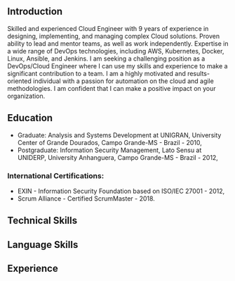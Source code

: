## Introduction

Skilled and experienced Cloud Engineer with 9 years of experience in designing, implementing, and managing complex Cloud solutions. Proven ability to lead and mentor teams, as well as work independently. Expertise in a wide range of DevOps technologies, including AWS, Kubernetes, Docker, Linux, Ansible, and Jenkins.
I am seeking a challenging position as a DevOps/Cloud Engineer where I can use my skills and experience to make a significant contribution to a team. I am a highly motivated and results-oriented individual with a passion for automation on the cloud and agile methodologies. I am confident that I can make a positive impact on your organization.

## Education
- Graduate: Analysis and Systems Development at UNIGRAN, University Center of Grande Dourados, Campo Grande-MS - Brazil - 2010,
- Postgraduate: Information Security Management, Lato Sensu at UNIDERP, University Anhanguera, Campo Grande-MS - Brazil - 2012,
### International Certifications:
- EXIN - Information Security Foundation based on ISO/IEC 27001 - 2012,
- Scrum Alliance - Certified ScrumMaster - 2018.

## Technical Skills

## Language Skills

## Experience
<!--
**AnselmoPfeifer/AnselmoPfeifer** is a ✨ _special_ ✨ repository because its `README.md` (this file) appears on your GitHub profile.

Here are some ideas to get you started:

- 🔭 I’m currently working on ...
- 🌱 I’m currently learning ...
- 👯 I’m looking to collaborate on ...
- 🤔 I’m looking for help with ...
- 💬 Ask me about ...
- 📫 How to reach me: ...
- 😄 Pronouns: ...
- ⚡ Fun fact: ...
-->
